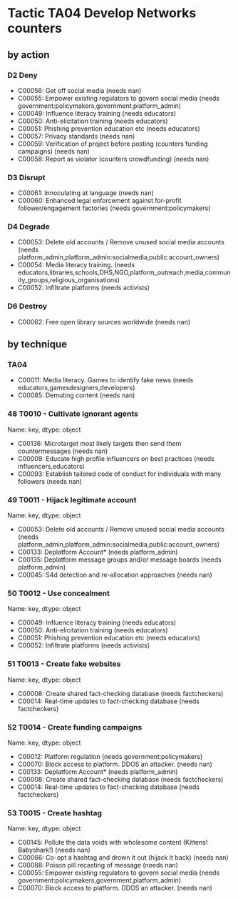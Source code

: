# Tactic TA04 Develop Networks counters

## by action


### D2 Deny
* C00056: Get off social media (needs nan)
* C00055: Empower existing regulators to govern social media (needs government:policymakers,government,platform_admin)
* C00049: Influence literacy training (needs educators)
* C00050: Anti-elicitation training (needs educators)
* C00051: Phishing prevention education etc (needs educators)
* C00057: Privacy standards (needs nan)
* C00059: Verification of project before posting (counters funding campaigns) (needs nan)
* C00058: Report as violator (counters crowdfunding) (needs nan)

### D3 Disrupt
* C00061: Innoculating at language (needs nan)
* C00060: Enhanced legal enforcement against for-profit follower/engagement factories (needs government:policymakers)

### D4 Degrade
* C00053: Delete old accounts / Remove unused social media accounts (needs platform_admin,platform_admin:socialmedia,public:account_owners)
* C00054: Media literacy training.  (needs educators,libraries,schools,DHS,NGO,platform_outreach,media,community_groups,religious_organisations)
* C00052: Infiltrate platforms (needs activists)

### D6 Destroy
* C00062: Free open library sources worldwide (needs nan)

## by technique


### TA04
* C00011: Media literacy. Games to identify fake news (needs educators,gamesdesigners,developers)
* C00085: Demuting content (needs nan)

### 48    T0010 - Cultivate ignorant agents
Name: key, dtype: object
* C00136: Microtarget most likely targets then send them countermessages (needs nan)
* C00009: Educate high profile influencers on best practices (needs influencers,educators)
* C00093: Establish tailored code of conduct for individuals with many followers (needs nan)

### 49    T0011 - Hijack legitimate account
Name: key, dtype: object
* C00053: Delete old accounts / Remove unused social media accounts (needs platform_admin,platform_admin:socialmedia,public:account_owners)
* C00133: Deplatform Account* (needs platform_admin)
* C00135: Deplatform message groups and/or message boards (needs platform_admin)
* C00045: S4d detection and re-allocation approaches (needs nan)

### 50    T0012 - Use concealment
Name: key, dtype: object
* C00049: Influence literacy training (needs educators)
* C00050: Anti-elicitation training (needs educators)
* C00051: Phishing prevention education etc (needs educators)
* C00052: Infiltrate platforms (needs activists)

### 51    T0013 - Create fake websites
Name: key, dtype: object
* C00008: Create shared fact-checking database (needs factcheckers)
* C00014: Real-time updates to fact-checking database (needs factcheckers)

### 52    T0014 - Create funding campaigns
Name: key, dtype: object
* C00012: Platform regulation (needs government:policymakers)
* C00070: Block access to platform. DDOS an attacker. (needs nan)
* C00133: Deplatform Account* (needs platform_admin)
* C00008: Create shared fact-checking database (needs factcheckers)
* C00014: Real-time updates to fact-checking database (needs factcheckers)

### 53    T0015 - Create hashtag
Name: key, dtype: object
* C00145: Pollute the data voids with wholesome content (Kittens! Babyshark!) (needs nan)
* C00066: Co-opt a hashtag and drown it out (hijack it back) (needs nan)
* C00088: Poison pill recasting of message (needs nan)
* C00055: Empower existing regulators to govern social media (needs government:policymakers,government,platform_admin)
* C00070: Block access to platform. DDOS an attacker. (needs nan)
